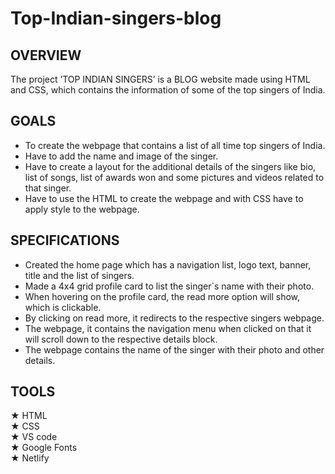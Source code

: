 # Top-Indian-singers-blog

## OVERVIEW
The project ‘TOP INDIAN SINGERS’ is a BLOG website made using HTML and CSS, which contains the information of some of the top singers of India.

## GOALS
- To create the webpage that contains a list of all time top singers of India.
- Have to add the name and image of the singer.
- Have to create a layout for the additional details of the singers like bio, list of songs, list of awards won and some pictures and videos related to that singer.
- Have to use the HTML to create the webpage and with CSS have to apply style to the webpage.

## SPECIFICATIONS
- Created the home page which has a navigation list, logo text, banner, title and the list of singers.
- Made a 4x4 grid profile card to list the singer\`s name with their photo.
- When hovering on the profile card, the read more option will show, which is clickable.
- By clicking on read more, it redirects to the respective singers webpage.
- The webpage, it contains the navigation menu when clicked on that it will scroll down to the respective details block.
- The webpage contains the name of the singer with their photo and other details.

## TOOLS
★ HTML<br>
★ CSS<br>
★ VS code<br>
★ Google Fonts<br>
★ Netlify
